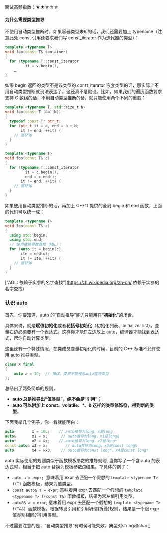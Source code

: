 面试高频指数：★★☆☆☆

#### 为什么需要类型推导

不使用自动类型推断时，如果容器类型未知的话，我们还需要加上 typename（注意此处 const 引用还要求我们写 const_iterator 作为迭代器的类型）：

```c++
template <typename T>
void foo(const T& container)
{
  for (typename T::const_iterator
         it = v.begin(),
    …
}
```



如果 begin 返回的类型不是该类型的 const_iterator 嵌套类型的话，那实际上不用自动类型推断就没法表达了。这还真不是假设。比如，如果我们的遍历函数要求支持 C 数组的话，不用自动类型推断的话，就只能使用两个不同的重载：

```c++
template <typename T, std::size_t N>
void foo(const T (&a)[N])
{
  typedef const T* ptr_t;
  for (ptr_t it = a, end = a + N;
       it != end; ++it) {
    // 循环体
  }
}

template <typename T>
void foo(const T& c)
{
  for (typename T::const_iterator
         it = c.begin(),
         end = c.end();
       it != end; ++it) {
    // 循环体
  }
}
```



如果使用自动类型推断的话，再加上 C++11 提供的全局 begin 和 end 函数，上面的代码可以统一成：

```c++
template <typename T>
void foo(const T& c)
{
  using std::begin;
  using std::end;
  // 使用依赖参数查找（ADL）；
  for (auto it = begin(c),
       ite = end(c);
       it != ite; ++it) {
    // 循环体
  }
}
```

[“ADL: 依赖于实参的名字查找”](https://zh.wikipedia.org/zh-cn/ 依赖于实参的名字查找)



### 认识 auto

首先，你要知道，auto 的“自动推导”能力只能用在“**初始化**”的场合。

具体来说，就是**赋值初始化**或者**花括号初始化**（初始化列表、Initializer list），变量右边必须要有一个表达式。这样你才能在左边放上 auto，编译器才能找到表达式，帮你自动计算类型。

这里还有一个特殊情况，在类成员变量初始化的时候，目前的 C++ 标准不允许使用 auto 推导类型。

```c++
class X final
{
    auto a = 10;  // 错误，类里不能使用auto推导类型
};
```

总结出了两条简单的规则，

* **auto 总是推导出“值类型”，绝不会是“引用”；**
* **auto 可以附加上 const、volatile、*、& 这样的类型修饰符，得到新的类型**。

下面我举几个例子，你一看就能明白：

```c++
auto        x = 10L;    // auto推导为long，x是long
auto&       x1 = x;      // auto推导为long，x1是long&
auto*       x2 = &x;    // auto推导为long，x2是long*
const auto& x3 = x;        // auto推导为long，x3是const long&
auto        x4 = &x3;    // auto推导为const long*，x4是const long*
```

auto 实际使用的规则类似于函数模板参数的推导规则, 当你写了一个含 auto 的表达式时，相当于把 auto 替换为模板参数的结果。举具体的例子：

* `auto a = expr; `意味着用 expr 去匹配一个假想的 `template <typename T> f(T)` 函数模板，结果为值类型。
* `const auto& a = expr`; 意味着用 expr 去匹配一个假想的 `template <typename T> f(const T&)` 函数模板，结果为常左值引用类型。
* `auto&& a = expr`; 意味着用 expr 去匹配一个假想的 `template <typename T> f(T&&) `函数模板，根据转发引用和引用坍缩(折叠)规则，结果是一个跟 expr 值类别相同的引用类型。



不过需要注意的是，“自动类型推导”有时候可能失效。典型对string和char[]
